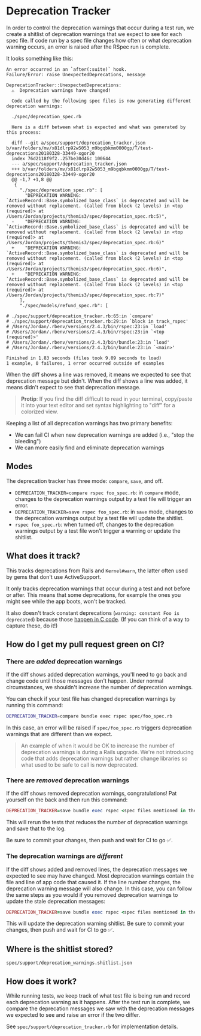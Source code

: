 # Deprecation Tracker

In order to control the deprecation warnings that occur during a test run, we create a shitlist of deprecation warnings that we expect to see for each spec file. If code run by a spec file changes how often or what deprecation warning occurs, an error is raised after the RSpec run is complete.

It looks something like this:

```
An error occurred in an `after(:suite)` hook.
Failure/Error: raise UnexpectedDeprecations, message

DeprecationTracker::UnexpectedDeprecations:
  ⚠️  Deprecation warnings have changed!

  Code called by the following spec files is now generating different deprecation warnings:

  ./spec/deprecation_spec.rb

  Here is a diff between what is expected and what was generated by this process:

  diff --git a/spec/support/deprecation_tracker.json b/var/folders/mv/x81dlrp92w5053_m9bgqbkmm0000gp/T/test-deprecations20180328-33449-xgor20
  index 76d2118f9f2..257be30d46c 100644
  --- a/spec/support/deprecation_tracker.json
  +++ b/var/folders/mv/x81dlrp92w5053_m9bgqbkmm0000gp/T/test-deprecations20180328-33449-xgor20
  @@ -1,7 +1,8 @@
   {
     "./spec/deprecation_spec.rb": [
       "DEPRECATION WARNING: `ActiveRecord::Base.symbolized_base_class` is deprecated and will be removed without replacement. (called from block (2 levels) in <top (required)> at /Users/Jordan/projects/themis3/spec/deprecation_spec.rb:5)",
  -    "DEPRECATION WARNING: `ActiveRecord::Base.symbolized_base_class` is deprecated and will be removed without replacement. (called from block (2 levels) in <top (required)> at /Users/Jordan/projects/themis3/spec/deprecation_spec.rb:6)"
  +    "DEPRECATION WARNING: `ActiveRecord::Base.symbolized_base_class` is deprecated and will be removed without replacement. (called from block (2 levels) in <top (required)> at /Users/Jordan/projects/themis3/spec/deprecation_spec.rb:6)",
  +    "DEPRECATION WARNING: `ActiveRecord::Base.symbolized_base_class` is deprecated and will be removed without replacement. (called from block (2 levels) in <top (required)> at /Users/Jordan/projects/themis3/spec/deprecation_spec.rb:7)"
     ],
     "./spec/models/refund_spec.rb": [

# ./spec/support/deprecation_tracker.rb:65:in `compare'
# ./spec/support/deprecation_tracker.rb:29:in `block in track_rspec'
# /Users/Jordan/.rbenv/versions/2.4.3/bin/rspec:23:in `load'
# /Users/Jordan/.rbenv/versions/2.4.3/bin/rspec:23:in `<top (required)>'
# /Users/Jordan/.rbenv/versions/2.4.3/bin/bundle:23:in `load'
# /Users/Jordan/.rbenv/versions/2.4.3/bin/bundle:23:in `<main>'

Finished in 1.83 seconds (files took 9.09 seconds to load)
1 example, 0 failures, 1 error occurred outside of examples
```

When the diff shows a line was removed, it means we expected to see that deprecation message but didn't.
When the diff shows a line was added, it means didn't expect to see that deprecation message.

> **Protip**: If you find the diff difficult to read in your terminal, copy/paste it into your text editor and set syntax highlighting to "diff" for a colorized view.

Keeping a list of all deprecation warnings has two primary benefits:

- We can fail CI when new deprecation warnings are added (i.e., "stop the bleeding")
- We can more easily find and eliminate deprecation warnings

## Modes

The deprecation tracker has three mode: `compare`, `save`, and off.

- `DEPRECATION_TRACKER=compare rspec foo_spec.rb`: in `compare` mode, changes to the deprecation warnings output by a test file will trigger an error. 
- `DEPRECATION_TRACKER=save rspec foo_spec.rb`: in `save` mode, changes to the deprecation warnings output by a test file will update the shitlist.
- `rspec foo_spec.rb`: when turned off, changes to the deprecation warnings output by a test file won't trigger a warning or update the shitlist.


## What does it track?

This tracks deprecations from Rails and `Kernel#warn`, the latter often used by gems that don't use ActiveSupport.

It only tracks deprecation warnings that occur during a test and not before or after. This means that some deprecations, for example the ones you might see while the app boots, won't be tracked.

It also doesn't track constant deprecations (`warning: constant Foo is deprecated`) because those [happen in C code](http://ruby-doc.org/core-2.3.0/Module.html#method-i-deprecate_constant). (If you can think of a way to capture these, do it!)

## How do I get my pull request green on CI?

### There are _added_ deprecation warnings

If the diff shows added deprecation warnings, you'll need to go back and change code until those messages don't happen. Under normal circumstances, we shouldn't increase the number of deprecation warnings.

You can check if your test file has changed deprecation warnings by running this command:

```bash
DEPRECATION_TRACKER=compare bundle exec rspec spec/foo_spec.rb
```

In this case, an error will be raised if `spec/foo_spec.rb` triggers deprecation warnings that are different than we expect.

> An example of when it would be OK to increase the number of deprecation warnings is during a Rails upgrade. We're not introducing code that adds deprecation warnings but rather change libraries so what used to be safe to call is now deprecated.

### There are _removed_ deprecation warnings

If the diff shows removed deprecation warnings, congratulations! Pat yourself on the back and then run this command:

```ruby
DEPRECATION_TRACKER=save bundle exec rspec <spec files mentioned in the error>
```

This will rerun the tests that reduces the number of deprecation warnings and save that to the log.

Be sure to commit your changes, then push and wait for CI to go ✅.

### The deprecation warnings are _different_

If the diff shows added and removed lines, the deprecation messages we expected to see may have changed. Most deprecation warnings contain the file and line of app code that caused it. If the line number changes, the deprecation warning message will also change. In this case, you can follow the same steps as you would if you removed deprecation warnings to update the stale deprecation messages:

```ruby
DEPRECATION_TRACKER=save bundle exec rspec <spec files mentioned in the error>
```

This will update the deprecation warning shitlist. Be sure to commit your changes, then push and wait for CI to go ✅.

## Where is the shitlist stored?

```
spec/support/deprecation_warnings.shitlist.json
```

## How does it work?

While running tests, we keep track of what test file is being run and record each deprecation warning as it happens. After the test run is complete, we compare the deprecation messages we saw with the deprecation messages we expected to see and raise an error if the two differ.

See `spec/support/deprecation_tracker.rb` for implementation details.
